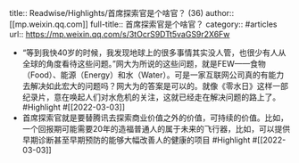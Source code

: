 title:: Readwise/Highlights/首席探索官是个啥官？ (36)
author:: [[mp.weixin.qq.com]]
full-title:: 首席探索官是个啥官？
category:: #articles
url:: https://mp.weixin.qq.com/s/3tOcrS9DTt5vaGS9r2X6Fw

- “等到我快40岁的时候，我发现地球上的很多事情其实没人管，也很少有人从全球的角度看待这些问题。”网大为所说的这些问题，就是FEW——食物（Food）、能源（Energy）和水（Water）。可是一家互联网公司真的有能力去解决如此宏大的问题吗？网大为的答案是可以的。就像《零水日》这样一部纪录片，意在唤起人们对水危机的关注，这就已经走在解决问题的路上了。 #Highlight #[[2022-03-03]]
- 首席探索官就是要替腾讯去探索商业价值之外的价值，可持续的价值。比如，一个回报期可能需要20年的造福普通人的属于未来的飞行器，比如，可以提供早期诊断甚至早期预防的能够大幅改善人的健康的项目 #Highlight #[[2022-03-03]]